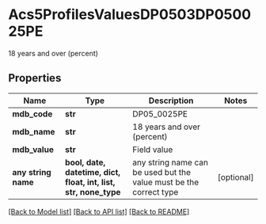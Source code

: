 # Acs5ProfilesValuesDP0503DP050025PE

18 years and over (percent)

## Properties
Name | Type | Description | Notes
------------ | ------------- | ------------- | -------------
**mdb_code** | **str** | DP05_0025PE | 
**mdb_name** | **str** | 18 years and over (percent) | 
**mdb_value** | **str** | Field value | 
**any string name** | **bool, date, datetime, dict, float, int, list, str, none_type** | any string name can be used but the value must be the correct type | [optional]

[[Back to Model list]](../README.md#documentation-for-models) [[Back to API list]](../README.md#documentation-for-api-endpoints) [[Back to README]](../README.md)


